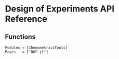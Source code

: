 # Design of Experiments API Reference

## Functions

```@autodocs
Modules = [ChemometricsTools]
Pages   = ["DOE.jl"]
```
